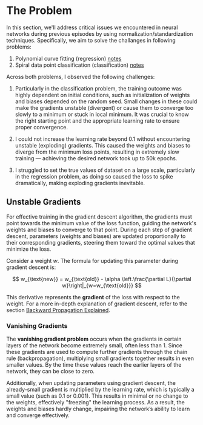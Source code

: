# The Problem

In this section, we'll address critical issues we encountered in neural networks during previous episodes by using normalization/standardization techniques. Specifically, we aim to solve the challanges in following problems:

1. Polynomial curve fitting (regression) [notes](/basics/03_overfitting_regularization/notes.md)
2. Spiral data point classification (classification) [notes](/basics/02_datapoint_classification/notes.md)

Across both problems, I observed the following challenges:

1. Particularly in the classification problem, the training outcome was highly dependent on initial conditions, such as initialization of weights and biases depended on the random seed. Small changes in these could make the gradients unstable (divergent) or cause them to converge too slowly to a minimum or stuck in local minimum. It was crucial to know the right starting point and the appropriate learning rate to ensure proper convergence.
   
2. I could not increase the learning rate beyond 0.1 without encountering unstable (exploding) gradients. This caused the weights and biases to diverge from the minimum loss points, resulting in extremely slow training — achieving the desired network took up to 50k epochs.

3. I struggled to set the true values of dataset on a large scale, particularly in the regression problem, as doing so caused the loss to spike dramatically, making exploding gradients inevitable.

## Unstable Gradients

For effective training in the gradient descent algorithm, the gradients must point towards the minimum value of the loss function, guiding the network's weights and biases to converge to that point. During each step of gradient descent, parameters (weights and biases) are updated proportionally to their corresponding gradients, steering them toward the optimal values that minimize the loss.

Consider a weight $w$. The formula for updating this parameter during gradient descent is:

$$
w_{\text{new}} = w_{\text{old}} - \alpha \left.\frac{\partial L}{\partial w}\right|_{w=w_{\text{old}}}
$$

This derivative represents the **gradient** of the loss with respect to the weight. For a more in-depth explanation of gradient descent, refer to the section [Backward Propagation Explained](/math_concepts/02_backward_propagation_gd.md).

### Vanishing Gradients

The **vanishing gradient problem** occurs when the gradients in certain layers of the network become extremely small, often less than 1. Since these gradients are used to compute further gradients through the chain rule (backpropagation), multiplying small gradients together results in even smaller values. By the time these values reach the earlier layers of the network, they can be close to zero.

Additionally, when updating parameters using gradient descent, the already-small gradient is multiplied by the learning rate, which is typically a small value (such as 0.1 or 0.001). This results in minimal or no change to the weights, effectively "freezing" the learning process. As a result, the weights and biases hardly change, impairing the network’s ability to learn and converge effectively.


